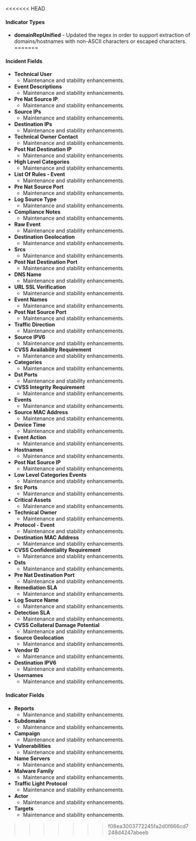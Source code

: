 
<<<<<<< HEAD
#### Indicator Types
- **domainRepUnified** - Updated the regex in order to support extraction of domains/hostnames with non-ASCII characters or escaped characters.
=======
#### Incident Fields
- **Technical User**
  - Maintenance and stability enhancements.
- **Event Descriptions**
  - Maintenance and stability enhancements.
- **Pre Nat Source IP**
  - Maintenance and stability enhancements.
- **Source IPs**
  - Maintenance and stability enhancements.
- **Destination IPs**
  - Maintenance and stability enhancements.
- **Technical Owner Contact**
  - Maintenance and stability enhancements.
- **Post Nat Destination IP**
  - Maintenance and stability enhancements.
- **High Level Categories**
  - Maintenance and stability enhancements.
- **List Of Rules - Event**
  - Maintenance and stability enhancements.
- **Pre Nat Source Port**
  - Maintenance and stability enhancements.
- **Log Source Type**
  - Maintenance and stability enhancements.
- **Compliance Notes**
  - Maintenance and stability enhancements.
- **Raw Event**
  - Maintenance and stability enhancements.
- **Destination Geolocation**
  - Maintenance and stability enhancements.
- **Srcs**
  - Maintenance and stability enhancements.
- **Post Nat Destination Port**
  - Maintenance and stability enhancements.
- **DNS Name**
  - Maintenance and stability enhancements.
- **URL SSL Verification**
  - Maintenance and stability enhancements.
- **Event Names**
  - Maintenance and stability enhancements.
- **Post Nat Source Port**
  - Maintenance and stability enhancements.
- **Traffic Direction**
  - Maintenance and stability enhancements.
- **Source IPV6**
  - Maintenance and stability enhancements.
- **CVSS Availability Requirement**
  - Maintenance and stability enhancements.
- **Categories**
  - Maintenance and stability enhancements.
- **Dst Ports**
  - Maintenance and stability enhancements.
- **CVSS Integrity Requirement**
  - Maintenance and stability enhancements.
- **Events**
  - Maintenance and stability enhancements.
- **Source MAC Address**
  - Maintenance and stability enhancements.
- **Device Time**
  - Maintenance and stability enhancements.
- **Event Action**
  - Maintenance and stability enhancements.
- **Hostnames**
  - Maintenance and stability enhancements.
- **Post Nat Source IP**
  - Maintenance and stability enhancements.
- **Low Level Categories Events**
  - Maintenance and stability enhancements.
- **Src Ports**
  - Maintenance and stability enhancements.
- **Critical Assets**
  - Maintenance and stability enhancements.
- **Technical Owner**
  - Maintenance and stability enhancements.
- **Protocol - Event**
  - Maintenance and stability enhancements.
- **Destination MAC Address**
  - Maintenance and stability enhancements.
- **CVSS Confidentiality Requirement**
  - Maintenance and stability enhancements.
- **Dsts**
  - Maintenance and stability enhancements.
- **Pre Nat Destination Port**
  - Maintenance and stability enhancements.
- **Remediation SLA**
  - Maintenance and stability enhancements.
- **Log Source Name**
  - Maintenance and stability enhancements.
- **Detection SLA**
  - Maintenance and stability enhancements.
- **CVSS Collateral Damage Potential**
  - Maintenance and stability enhancements.
- **Source Geolocation**
  - Maintenance and stability enhancements.
- **Vendor ID**
  - Maintenance and stability enhancements.
- **Destination IPV6**
  - Maintenance and stability enhancements.
- **Usernames**
  - Maintenance and stability enhancements.

#### Indicator Fields
- **Reports**
  - Maintenance and stability enhancements.
- **Subdomains**
  - Maintenance and stability enhancements.
- **Campaign**
  - Maintenance and stability enhancements.
- **Vulnerabilities**
  - Maintenance and stability enhancements.
- **Name Servers**
  - Maintenance and stability enhancements.
- **Malware Family**
  - Maintenance and stability enhancements.
- **Traffic Light Protocol**
  - Maintenance and stability enhancements.
- **Actor**
  - Maintenance and stability enhancements.
- **Targets**
  - Maintenance and stability enhancements.
>>>>>>> f08ea3003772245fa2d0f666cd7248d4247abeeb
